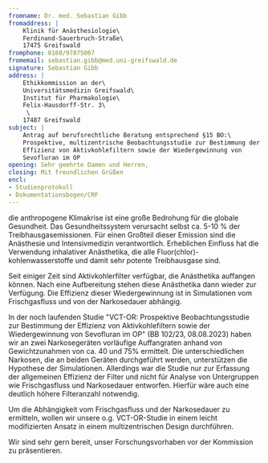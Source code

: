 ```yaml
---
fromname: Dr. med. Sebastian Gibb
fromaddress: |
    Klinik für Anästhesiologie\
    Ferdinand-Sauerbruch-Straße\
    17475 Greifswald
fromphone: 0160/97875067
fromemail: sebastian.gibb@med.uni-greifswald.de
signature: Sebastian Gibb
address: |
    Ethikkommission an der\
    Universitätsmedizin Greifswald\
    Institut für Pharmakologie\
    Felix-Hausdorff-Str. 3\
     \
    17487 Greifswald
subject: |
    Antrag auf berufsrechtliche Beratung entsprechend §15 BO:\
    Prospektive, multizentrische Beobachtungsstudie zur Bestimmung der
    Effizienz von Aktivkohlefiltern sowie der Wiedergewinnung von
    Sevofluran im OP
opening: Sehr geehrte Damen und Herren,
closing: Mit freundlichen Grüßen
encl:
- Studienprotokoll
- Dokumentationsbogen/CRF
---
```


die anthropogene Klimakrise ist eine große Bedrohung für die globale Gesundheit.
Das Gesundheitssystem verursacht selbst ca. 5-10 \% der Treibhausgasemissionen.
Für einen Großteil dieser Emission sind die Anästhesie und Intensivmedizin
verantwortlich. Erheblichen Einfluss hat die Verwendung inhalativer
Anästhetika, die alle Fluor(chlor)\-kohlenwasserstoffe und damit
sehr potente Treibhausgase sind.

Seit einiger Zeit sind Aktivkohlerfilter verfügbar, die Anästhetika
auffangen können.
Nach eine Aufbereitung stehen diese Anästhetika dann wieder zur Verfügung.
Die Effizienz dieser Wiedergewinnung ist in Simulationen vom Frischgasfluss und
von der Narkosedauer abhängig.

In der noch laufenden Studie "VCT-OR: Prospektive Beobachtungsstudie zur Bestimmung der Effizienz von Aktivkohlefiltern sowie der Wiedergewinnung von Sevofluran im OP" (BB 102/23, 08.08.2023) haben wir an zwei Narkosegeräten vorläufige Auffangraten anhand von Gewichtzunahmen von ca. 40 und 75% ermittelt.
Die unterschiedlichen Narkosen, die an beiden Geräten durchgeführt werden, unterstützen die Hypothese der Simulationen.
Allerdings war die Studie nur zur Erfassung der allgemeinen Effizienz der Filter und nicht
für Analyse von Untergruppen wie Frischgasfluss und Narkosedauer entworfen.
Hierfür wäre auch eine deutlich höhere Filteranzahl notwendig.

Um die Abhängigkeit vom Frischgasfluss und der Narkosedauer
zu ermitteln, wollen wir unsere o.g. VCT-OR-Studie in einem leicht modifizierten
Ansatz in einem multizentrischen Design durchführen.

Wir sind sehr gern bereit, unser Forschungsvorhaben vor der Kommission zu
präsentieren.
